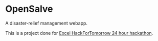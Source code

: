 # OpenSalve

A disaster-relief management webapp.

This is a project done for [Excel HackForTomorrow 24 hour hackathon](http://hackfortomorrow.excelmec.org/).
